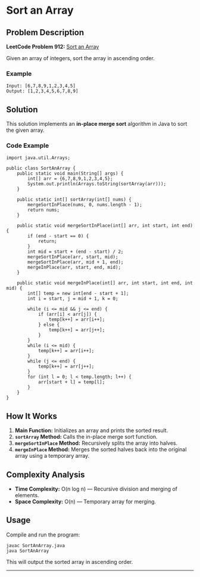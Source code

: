 # Sort an Array

## Problem Description
**LeetCode Problem 912:** [Sort an Array](https://leetcode.com/problems/sort-an-array/description/)

Given an array of integers, sort the array in ascending order.

### Example
```[]
Input: [6,7,8,9,1,2,3,4,5]
Output: [1,2,3,4,5,6,7,8,9]
```

## Solution
This solution implements an **in-place merge sort** algorithm in Java to sort the given array.

### Code Example
```java[]
import java.util.Arrays;

public class SortAnArray {
    public static void main(String[] args) {
        int[] arr = {6,7,8,9,1,2,3,4,5};
        System.out.println(Arrays.toString(sortArray(arr)));
    }

    public static int[] sortArray(int[] nums) {
        mergeSortInPlace(nums, 0, nums.length - 1);
        return nums;
    }

    public static void mergeSortInPlace(int[] arr, int start, int end) {
        if (end - start == 0) {
            return;
        }
        int mid = start + (end - start) / 2;
        mergeSortInPlace(arr, start, mid);
        mergeSortInPlace(arr, mid + 1, end);
        mergeInPlace(arr, start, end, mid);
    }

    public static void mergeInPlace(int[] arr, int start, int end, int mid) {
        int[] temp = new int[end - start + 1];
        int i = start, j = mid + 1, k = 0;
        
        while (i <= mid && j <= end) {
            if (arr[i] < arr[j]) {
                temp[k++] = arr[i++];
            } else {
                temp[k++] = arr[j++];
            }
        }
        while (i <= mid) {
            temp[k++] = arr[i++];
        }
        while (j <= end) {
            temp[k++] = arr[j++];
        }
        for (int l = 0; l < temp.length; l++) {
            arr[start + l] = temp[l];
        }
    }
}
```

## How It Works
1. **Main Function:** Initializes an array and prints the sorted result.
2. **`sortArray` Method:** Calls the in-place merge sort function.
3. **`mergeSortInPlace` Method:** Recursively splits the array into halves.
4. **`mergeInPlace` Method:** Merges the sorted halves back into the original array using a temporary array.

## Complexity Analysis
- **Time Complexity:** O(n log n) — Recursive division and merging of elements.
- **Space Complexity:** O(n) — Temporary array for merging.

## Usage
Compile and run the program:
```bash[]
javac SortAnArray.java
java SortAnArray
```

This will output the sorted array in ascending order.

---

